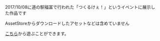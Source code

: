 2017/10/08に道の駅福富で行われた「つくるけぇ！」というイベントに展示した作品です

AssetStoreからダウンロードしたアセットなどは含めていません

[こちら](https://unityroom.com/games/kuttsukuk)から遊ぶことができます。
